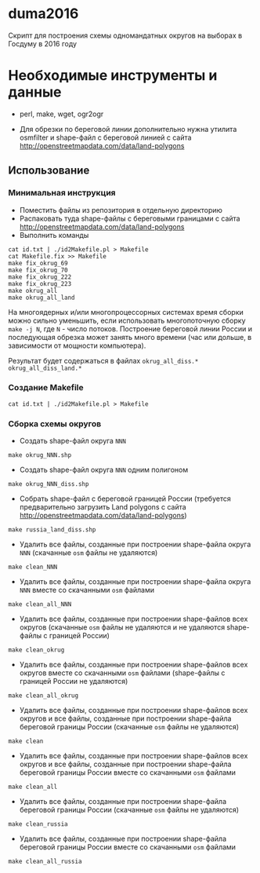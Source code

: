 # duma2016
Скрипт для построения схемы одномандатных округов на выборах в Госдуму в 2016 году

# Необходимые инструменты и данные

* perl, make, wget, ogr2ogr

* Для обрезки по береговой линии дополнительно нужна утилита osmfilter и shape-файл с береговой линией с сайта http://openstreetmapdata.com/data/land-polygons

## Использование

### Минимальная инструкция
* Поместить файлы из репозитория в отдельную директорию
* Распаковать туда shape-файлы с береговыми границами с сайта http://openstreetmapdata.com/data/land-polygons
* Выполнить команды
```
cat id.txt | ./id2Makefile.pl > Makefile
cat Makefile.fix >> Makefile
make fix_okrug_69
make fix_okrug_70
make fix_okrug_222
make fix_okrug_223
make okrug_all
make okrug_all_land
```

На многоядерных и/или многопроцессорных системах время сборки можно сильно уменьшить, если использовать многопоточную сборку `make -j N`, где `N` - число потоков. Построение береговой линии России и последующая обрезка может занять много времени (час или дольше, в зависимости от мощности компьютера).

Результат будет содержаться в файлах `okrug_all_diss.*` `okrug_all_diss_land.*`

### Создание Makefile

```
cat id.txt | ./id2Makefile.pl > Makefile
```

### Сборка схемы округов

* Создать shape-файл округа `NNN`
```
make okrug_NNN.shp
```

* Создать shape-файл округа `NNN` одним полигоном
```
make okrug_NNN_diss.shp
```

* Собрать shape-файл с береговой границей России (требуется предварительно загрузить Land polygons с сайта http://openstreetmapdata.com/data/land-polygons)
```
make russia_land_diss.shp
```

* Удалить все файлы, созданные при построении shape-файла округа `NNN` (скачанные `osm` файлы не удаляются)
```
make clean_NNN
```

* Удалить все файлы, созданные при построении shape-файла округа `NNN` вместе  со скачанными `osm` файлами
```
make clean_all_NNN
```

* Удалить все файлы, созданные при построении shape-файлов всех округов (скачанные `osm` файлы не удаляются и не удаляются shape-файлы с границей России)
```
make clean_okrug
```

* Удалить все файлы, созданные при построении shape-файлов всех округов вместе со скачанными `osm` файлами (shape-файлы с границей России не удаляются)
```
make clean_all_okrug
```

* Удалить все файлы, созданные при построении shape-файлов всех округов и все файлы, созданные при построении shape-файла береговой границы России (скачанные `osm` файлы не удаляются)
```
make clean
```

* Удалить все файлы, созданные при построении shape-файлов всех округов и все файлы, созданные при построении shape-файла береговой границы России вместе со скачанными `osm` файлами
```
make clean_all
```

* Удалить все файлы, созданные при построении shape-файла береговой границы России (скачанные `osm` файлы не удаляются)
```
make clean_russia
```

* Удалить все файлы, созданные при построении shape-файла береговой границы России вместе  со скачанными `osm` файлами
```
make clean_all_russia
```
